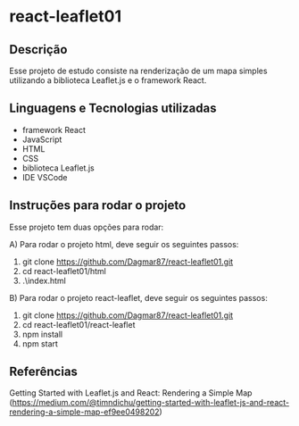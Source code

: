 # react-leaflet01

## Descrição

Esse projeto de estudo consiste na renderização de um mapa simples utilizando a biblioteca Leaflet.js e o framework React.

## Linguagens e Tecnologias utilizadas

- framework React
- JavaScript
- HTML
- CSS
- biblioteca Leaflet.js
- IDE VSCode 

## Instruções para rodar o projeto

Esse projeto tem duas opções para rodar:

A) Para rodar o projeto html, deve seguir os seguintes passos:

1. git clone https://github.com/Dagmar87/react-leaflet01.git
2. cd react-leaflet01/html
3. .\index.html

B) Para rodar o projeto react-leaflet, deve seguir os seguintes passos:

1. git clone https://github.com/Dagmar87/react-leaflet01.git
2. cd react-leaflet01/react-leaflet
3. npm install
4. npm start

## Referências

Getting Started with Leaflet.js and React: Rendering a Simple Map (https://medium.com/@timndichu/getting-started-with-leaflet-js-and-react-rendering-a-simple-map-ef9ee0498202)
